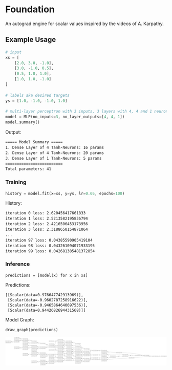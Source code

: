 # Foundation

An autograd engine for scalar values inspired by the videos of A. Karpathy.

## Example Usage

```python
# input
xs = [
    [2.0, 3.0, -1.0],
    [3.0, -1.0, 0.5],
    [0.5, 1.0, 1.0],
    [1.0, 1.0, -1.0]
]

# labels aka desired targets
ys = [1.0, -1.0, -1.0, 1.0]

# multi-layer perceptron with 3 inputs, 3 layers with 4, 4 and 1 neurons
model = MLP(no_inputs=3, no_layer_outputs=[4, 4, 1])
model.summary()
```

Output:

```bash
===== Model Summary =====
1. Dense Layer of 4 Tanh-Neurons: 16 params
2. Dense Layer of 4 Tanh-Neurons: 20 params
3. Dense Layer of 1 Tanh-Neurons: 5 params
=========================
Total parameters: 41
```

### Training

```python
history = model.fit(x=xs, y=ys, lr=0.05, epochs=100)
```

History:
```bash
iteration 0 loss: 2.620456417661833
iteration 1 loss: 2.5213582195836794
iteration 2 loss: 2.4216506453173956
iteration 3 loss: 2.3188650154871064
...
iteration 97 loss: 0.04385590905419104
iteration 98 loss: 0.043261094071933195
iteration 99 loss: 0.042681385481372854
```

### Inference
```
predictions = [model(x) for x in xs]
```

Predictions:

```
[[Scalar(data=0.976647742913969)],
 [Scalar(data=-0.9602787258916622)],
 [Scalar(data=-0.9465864640697536)],
 [Scalar(data=0.9442682694431568)]]
```

Model Graph:
```python
draw_graph(predictions)
```
![foundation](assets/graph.svg)
